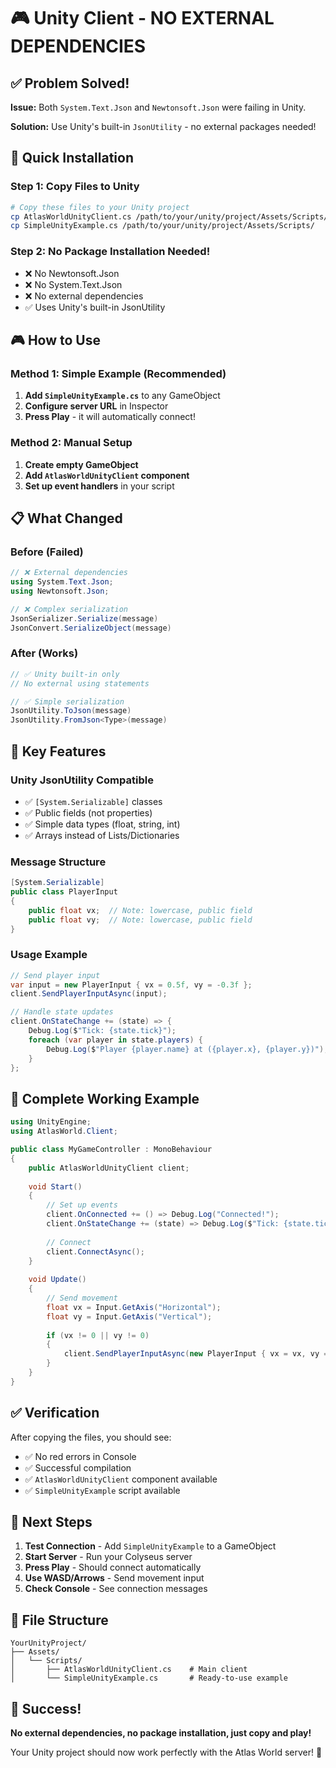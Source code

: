 # 🎮 Unity Client - NO EXTERNAL DEPENDENCIES

## ✅ **Problem Solved!**

**Issue:** Both `System.Text.Json` and `Newtonsoft.Json` were failing in Unity.

**Solution:** Use Unity's built-in `JsonUtility` - no external packages needed!

## 🚀 **Quick Installation**

### **Step 1: Copy Files to Unity**
```bash
# Copy these files to your Unity project
cp AtlasWorldUnityClient.cs /path/to/your/unity/project/Assets/Scripts/
cp SimpleUnityExample.cs /path/to/your/unity/project/Assets/Scripts/
```

### **Step 2: No Package Installation Needed!**
- ❌ No Newtonsoft.Json
- ❌ No System.Text.Json  
- ❌ No external dependencies
- ✅ Uses Unity's built-in JsonUtility

## 🎮 **How to Use**

### **Method 1: Simple Example (Recommended)**
1. **Add `SimpleUnityExample.cs`** to any GameObject
2. **Configure server URL** in Inspector
3. **Press Play** - it will automatically connect!

### **Method 2: Manual Setup**
1. **Create empty GameObject**
2. **Add `AtlasWorldUnityClient` component**
3. **Set up event handlers** in your script

## 📋 **What Changed**

### **Before (Failed)**
```csharp
// ❌ External dependencies
using System.Text.Json;
using Newtonsoft.Json;

// ❌ Complex serialization
JsonSerializer.Serialize(message)
JsonConvert.SerializeObject(message)
```

### **After (Works)**
```csharp
// ✅ Unity built-in only
// No external using statements

// ✅ Simple serialization
JsonUtility.ToJson(message)
JsonUtility.FromJson<Type>(message)
```

## 🔧 **Key Features**

### **Unity JsonUtility Compatible**
- ✅ `[System.Serializable]` classes
- ✅ Public fields (not properties)
- ✅ Simple data types (float, string, int)
- ✅ Arrays instead of Lists/Dictionaries

### **Message Structure**
```csharp
[System.Serializable]
public class PlayerInput
{
    public float vx;  // Note: lowercase, public field
    public float vy;  // Note: lowercase, public field
}
```

### **Usage Example**
```csharp
// Send player input
var input = new PlayerInput { vx = 0.5f, vy = -0.3f };
client.SendPlayerInputAsync(input);

// Handle state updates
client.OnStateChange += (state) => {
    Debug.Log($"Tick: {state.tick}");
    foreach (var player in state.players) {
        Debug.Log($"Player {player.name} at ({player.x}, {player.y})");
    }
};
```

## 🎯 **Complete Working Example**

```csharp
using UnityEngine;
using AtlasWorld.Client;

public class MyGameController : MonoBehaviour
{
    public AtlasWorldUnityClient client;
    
    void Start()
    {
        // Set up events
        client.OnConnected += () => Debug.Log("Connected!");
        client.OnStateChange += (state) => Debug.Log($"Tick: {state.tick}");
        
        // Connect
        client.ConnectAsync();
    }
    
    void Update()
    {
        // Send movement
        float vx = Input.GetAxis("Horizontal");
        float vy = Input.GetAxis("Vertical");
        
        if (vx != 0 || vy != 0)
        {
            client.SendPlayerInputAsync(new PlayerInput { vx = vx, vy = vy });
        }
    }
}
```

## ✅ **Verification**

After copying the files, you should see:
- ✅ No red errors in Console
- ✅ Successful compilation
- ✅ `AtlasWorldUnityClient` component available
- ✅ `SimpleUnityExample` script available

## 🚀 **Next Steps**

1. **Test Connection** - Add `SimpleUnityExample` to a GameObject
2. **Start Server** - Run your Colyseus server
3. **Press Play** - Should connect automatically
4. **Use WASD/Arrows** - Send movement input
5. **Check Console** - See connection messages

## 📁 **File Structure**
```
YourUnityProject/
├── Assets/
│   └── Scripts/
│       ├── AtlasWorldUnityClient.cs    # Main client
│       └── SimpleUnityExample.cs       # Ready-to-use example
```

## 🎉 **Success!**

**No external dependencies, no package installation, just copy and play!**

Your Unity project should now work perfectly with the Atlas World server! 🚀
